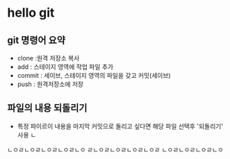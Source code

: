 # hello git

## git 명령어 요약

- clone :원격 저장소 복사
- add : 스테이지 영역에 작업 파일 추가
- commit : 세이브, 스테이지 영역의 파일을 갖고 커밋(세이브)
- push : 원격저장소에 저장

## 파일의 내용 되돌리기

- 특정 파이르이 내용을 마지막 커밋으로 돌리고 싶다면 해당 파일 선택후 '되돌리기' 사용
ㄴ

ㄴㅇㄹㄴㅇㄹㄴㅇㄹㄴㅇㄹㄴㅇ
ㄹㄴㅇㄹㄴㅇㄹㄴㅇㄹㄴㅇㄹ
ㄴㅇㄹㄴㅇㄹㄴㅇㄹㄴㅇ

